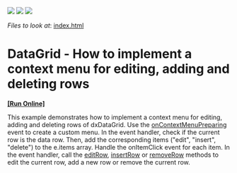 <!-- default badges list -->
![](https://img.shields.io/endpoint?url=https://codecentral.devexpress.com/api/v1/VersionRange/128583131/15.1.6%2B)
[![](https://img.shields.io/badge/Open_in_DevExpress_Support_Center-FF7200?style=flat-square&logo=DevExpress&logoColor=white)](https://supportcenter.devexpress.com/ticket/details/T123309)
[![](https://img.shields.io/badge/📖_How_to_use_DevExpress_Examples-e9f6fc?style=flat-square)](https://docs.devexpress.com/GeneralInformation/403183)
<!-- default badges end -->
<!-- default file list -->
*Files to look at*: [index.html](/JS/index.html)

<!-- default file list end -->
# DataGrid - How to implement a context menu for editing, adding and deleting rows
<!-- run online -->
**[[Run Online]](https://codecentral.devexpress.com/128583131/)**
<!-- run online end -->


This example demonstrates how to implement a context menu for editing, adding and deleting rows of dxDataGrid.
Use the [onContextMenuPreparing](https://js.devexpress.com/Documentation/ApiReference/UI_Widgets/dxDataGrid/Configuration/#onContextMenuPreparing) event to create a custom menu. In the event handler, check if the current row is the data row. Then, add the corresponding items ("edit", "insert", "delete") to the e.items array. Handle the onItemClick event for each item. In the event handler, call the [editRow](https://js.devexpress.com/Documentation/ApiReference/UI_Widgets/dxDataGrid/Methods/#editRowrowIndex), [insertRow](https://js.devexpress.com/Documentation/ApiReference/UI_Widgets/dxDataGrid/Methods/#insertRow) or [removeRow](https://js.devexpress.com/Documentation/ApiReference/UI_Widgets/dxDataGrid/Methods/#removeRowrowIndex) methods to edit the current row, add a new row or remove the current row.

<br/>


